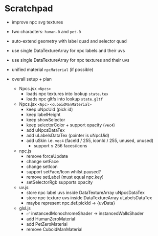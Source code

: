 # Scratchpad

- improve npc svg textures
- two characters: `human-0` and `pet-0`
- auto-extend geometry with label quad and selector quad
- use single DataTextureArray for npc labels and their uvs
- use single DataTextureArray for npc textures and their uvs
- unified material `npcMaterial` (if possible)

- overall setup + plan
  - Npcs.jsx `<Npcs>`
    - loads npc textures into lookup `state.tex`
    - loads npc gltfs into lookup `state.gltf`
  - Npcs.jsx `<Npc>` `<cuboidManMaterial>`
    - keep uNpcUid (pick id)
    - keep labelHeight
    - keep showSelector
    - keep selectorColor + support opacity (`vec4`)
    - add uNpcsDataTex
    - add uLabelsDataTex (pointer is uNpcUid)
    - add uSkin i.e. `vec4` (faceId / 255, iconId / 255, unused, unused)
      - support ≤ 256 faces/icons
  - npc.js
    - remove forceUpdate
    - change setFace
    - change setIcon
    - support setFace/Icon whilst paused?
    - remove setLabel (must equal npc.key)
    - setSelectorRgb supports opacity
  - uv.js
    - store npc label uvs inside DataTextureArray uNpcsDataTex
    - store npc texture uvs inside DataTextureArray uLabelsDataTex
    - maybe represent npc.def.pickId -> {uvData}
  - glsl.js
    - ✅ instancedMonochromeShader -> instancedWallsShader
    - add HumanZeroMaterial
    - add PetZeroMaterial
    - remove CuboidManMaterial

